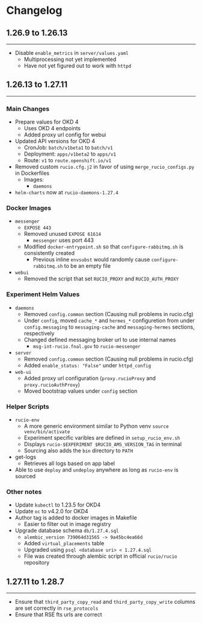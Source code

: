 # Changelog

## 1.26.9 to 1.26.13
---
* Disable `enable_metrics` in `server/values.yaml`
  * Multiprocessing not yet implemented
  * Have not yet figured out to work with `httpd`


## 1.26.13 to 1.27.11
---
### Main Changes
* Prepare values for OKD 4
  * Uses OKD 4 endpoints
  * Added proxy url config for webui
* Updated API versions for OKD 4
  * CronJob: `batch/v1beta1` to `batch/v1`
  * Deployment: `apps/v1beta2` to `apps/v1`
  * Route: `v1` to `route.openshift.io/v1`
* Removed custom `rucio.cfg.j2` in favor of using `merge_rucio_configs.py` in Dockerfiles
  * Images:
    * `daemons`
* `helm-charts` now at `rucio-daemons-1.27.4`

### Docker Images
* `messenger`
  * `EXPOSE 443`
  * Removed unused `EXPOSE 61614`
    * `messenger` uses port 443
  * Modified `docker-entrypoint.sh` so that `configure-rabbitmq.sh` is consistently created
    * Previous inline `envsubst` would randomly cause `configure-rabbitmq.sh` to be an empty file
* `webui`
  * Removed the script that set `RUCIO_PROXY` and `RUCIO_AUTH_PROXY`

### Experiment Helm Values
* `daemons`
  * Removed `config.common` section (Causing null problems in rucio.cfg)
  * Under `config`, moved `cache_*` and `hermes_*` configuretion from under `config.messaging` to `messaging-cache` and `messaging-hermes` sections, respectively
  * Changed defined messaging broker url to use internal names
    * `msg-int-rucio.fnal.gov` to `rucio-messenger`
* `server`
  * Removed `config.common` section (Causing null problems in rucio.cfg)
  * Added `enable_status: "False"` under `httpd_config`
* `web-ui`
  * Added proxy url configuration (`proxy.rucioProxy` and `proxy.rucioAuthProxy`)
  * Moved bootstrap values under `config` section

### Helper Scripts
* `rucio-env`
  * A more generic environment similar to Python venv `source venv/bin/activate`
  * Experiment specific varibles are defined in `setup_rucio_env.sh`
  * Displays `rucio-$EXPERIMENT $RUCIO_AMS_VERSION_TAG` in terminal
  * Sourcing also adds the `bin` directory to `PATH`
* get-logs
  * Retrieves all logs based on app label
* Able to use `deploy` and `undeploy` anywhere as long as `rucio-env` is sourced

### Other notes
* Update `kubectl` to 1.23.5 for OKD4
* Update `oc` to v4.2.0 for OKD4
* Author tag is added to docker images in Makefile
  * Easier to filter out in image registry
* Upgrade database schema `db/1.27.4.sql`
  * `alembic_version 739064d31565 -> 9a45bc4ea66d`
  * Added `virtual_placements` table
  * Upgraded using `psql <database uri> < 1.27.4.sql`
  * File was created through alembic script in official `rucio/rucio` repository

## 1.27.11 to 1.28.7
---
* Ensure that `third_party_copy_read` and `third_party_copy_write` columns are set correctly in `rse_protocols`
* Ensure that RSE fts urls are correct
